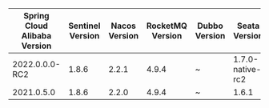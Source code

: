 | Spring Cloud Alibaba Version | Sentinel Version | Nacos Version | RocketMQ Version | Dubbo Version | Seata Version    |
| ---------------------------- | ---------------- | ------------- | ---------------- | ------------- | ---------------- |
| 2022.0.0.0-RC2               | 1.8.6            | 2.2.1         | 4.9.4            | ~             | 1.7.0-native-rc2 |
| 2021.0.5.0                   | 1.8.6            | 2.2.0         | 4.9.4            | ~             | 1.6.1            |

